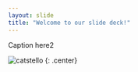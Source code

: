 ```yaml
---
layout: slide
title: "Welcome to our slide deck!"
---
```


Caption here2

![catstello](https://octodex.github.com/images/catstello.png)
{: .center}
